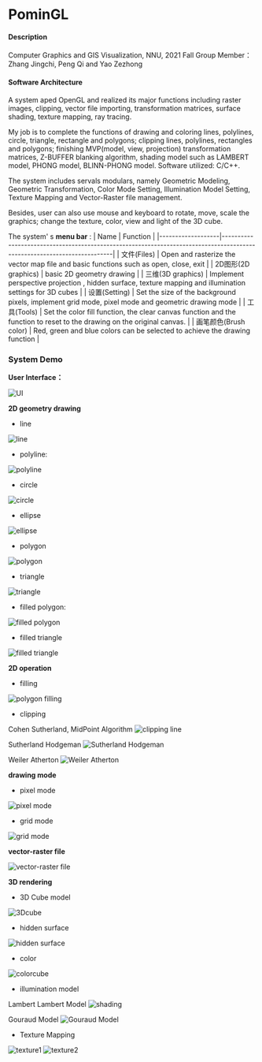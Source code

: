 # PominGL

#### Description
Computer Graphics and GIS Visualization, NNU, 2021 Fall
Group Member：Zhang Jingchi, Peng Qi and Yao Zezhong

#### Software Architecture
A system aped OpenGL and realized its major functions including raster images, clipping, vector file importing, transformation matrices, surface shading, texture mapping, ray tracing.

My job is to complete the functions of drawing and coloring lines, polylines, circle, triangle, rectangle and polygons; clipping lines, polylines, rectangles and polygons; finishing MVP(model, view, projection) transformation matrices, Z-BUFFER blanking algorithm, shading model such as LAMBERT model, PHONG model, BLINN-PHONG model. Software utilized: C/C++.

The system includes servals modulars, namely Geometric Modeling, Geometric Transformation, Color Mode Setting, Illumination Model Setting, Texture Mapping and Vector-Raster file management.

Besides, user can also use mouse and keyboard to rotate, move, scale the graphics; change the texture, color, view and light of the 3D cube.

The system' s  **menu bar** :
| Name              | Function                                                                                                                |
|-------------------|-------------------------------------------------------------------------------------------------------------------------|
| 文件(Files)         | Open and rasterize the vector map file and basic   functions such as open, close, exit                           |
| 2D图形(2D graphics) | basic 2D geometry drawing                                                                                               |
| 三维(3D graphics)   | Implement perspective projection , hidden surface, texture mapping and illumination settings for 3D cubes               |
| 设置(Setting)       | Set the size of the background pixels, implement grid mode, pixel mode and geometric drawing mode                       |
| 工具(Tools)         | Set the color fill function, the clear canvas function and the function to reset to the drawing on the original canvas. |
| 画笔颜色(Brush color) | Red, green and blue colors can be selected to achieve the drawing function                                              |
### System Demo
 **User Interface：** 

![UI](UI.png)

 **2D geometry drawing** 
- line

![line](line.png)
- polyline:

![polyline](polyline.png)
- circle

![circle](circle.png)
- ellipse

![ellipse](ellipse.png)
- polygon

![polygon](polygon.png)
- triangle

![triangle](triangle.png)
- filled polygon:

![filled polygon](filledpolygon.png)
- filled triangle

![filled triangle](filledtriangle.png)

 **2D operation** 
- filling

![polygon filling](polygonfilling.png)

- clipping

Cohen Sutherland, MidPoint Algorithm
![clipping line](clippingline.png)


Sutherland Hodgeman
![Sutherland Hodgeman](clippingpolygon1.png)

Weiler Atherton
![Weiler Atherton](clippingpolygon2.png)

 **drawing mode** 
- pixel mode

![pixel mode](pixelmode.png)
- grid mode

![grid mode](gridmode.png)

 **vector-raster file** 

![vector-raster file](vector2raster.png)

 **3D rendering** 

- 3D Cube model

![3Dcube](3Dcube.png)

- hidden surface

![hidden surface](zbuffer.png)

- color

![colorcube](colorcube.png)

- illumination model

Lambert Lambert Model
![shading](shading.png)

Gouraud Model
![Gouraud Model](Gouraud.png)

- Texture Mapping

![texture1](texture1.png)
![texture2](texture2.png)





